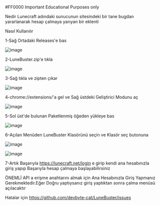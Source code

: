 #FF0000 Important Educational Purposes only

Nedir
  Lunecraft adındaki sunucunun sitesindeki bir tane bugdan yararlanarak hesap çalmaya yarıyan bir eklenti
  




Nasıl Kullanılır
  
  1-Sağ Ortadaki Releases'e bas
  
  ![image](https://github.com/user-attachments/assets/2586dd8c-6d35-464a-bc57-3423353a8470)
  
  2-LuneBuster.zip'e tıkla
  
  ![image](https://github.com/user-attachments/assets/cbe0e4a3-1ff3-4bd4-aab2-f381f18a6e19)
  
  3-Sağ tıkla ve zipten çıkar
  
  ![image](https://github.com/user-attachments/assets/2582b0bc-ef0e-47c4-8cc1-0f2456107be3)

  4-chrome://extensions/'a gel ve Sağ üstdeki Geliştirici Modunu aç
  
  ![image](https://github.com/user-attachments/assets/cabfa2d3-442d-453d-adc5-9b661bd8453b)
  
  5-Sol üst'de bulunan Paketlenmiş öğeden yükleye bas
  
  ![image](https://github.com/user-attachments/assets/80f0138e-1659-479f-8819-cf4a700b6ba7)
  
  6-Açılan Menüden LuneBuster Klasörünü seçin ve Klasör seç butonuna 
  
  ![image](https://github.com/user-attachments/assets/4fb6ab68-3330-48d8-a2b3-db8d088a31e2)
  
  ![image](https://github.com/user-attachments/assets/f0d510bc-d5a0-4026-87eb-c252fb977c87)
  
  7-Artık Başarıyla https://lunecraft.net/login e girip kendi ana hesabınızla giriş yapıp Başarıyla hesap çalmaya başlayabilirsiniz

  ÖNEMLİ API a erişme anahtarını almak için Ana Hesabınızla Giriş Yapmanız Gerekmektedir.Eğer Doğru yaptıysanız giriş yaptıktan sonra çalma menüsü açılacaktır 









Hatalar için https://github.com/devbyte-cat/LuneBuster/issues
